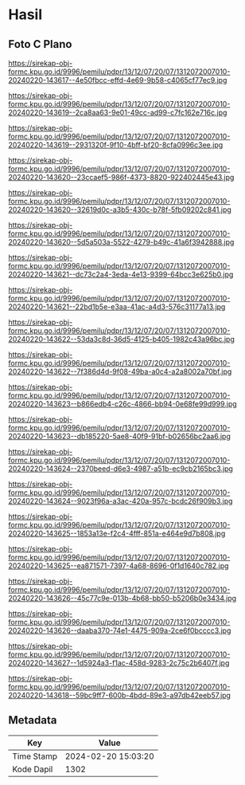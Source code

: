 # Hasil

## Foto C Plano

https://sirekap-obj-formc.kpu.go.id/9996/pemilu/pdpr/13/12/07/20/07/1312072007010-20240220-143617--4e50fbcc-effd-4e69-9b58-c4065cf77ec9.jpg

https://sirekap-obj-formc.kpu.go.id/9996/pemilu/pdpr/13/12/07/20/07/1312072007010-20240220-143619--2ca8aa63-9e01-49cc-ad99-c7fc162e716c.jpg

https://sirekap-obj-formc.kpu.go.id/9996/pemilu/pdpr/13/12/07/20/07/1312072007010-20240220-143619--2931320f-9f10-4bff-bf20-8cfa0996c3ee.jpg

https://sirekap-obj-formc.kpu.go.id/9996/pemilu/pdpr/13/12/07/20/07/1312072007010-20240220-143620--23ccaef5-986f-4373-8820-922402445e43.jpg

https://sirekap-obj-formc.kpu.go.id/9996/pemilu/pdpr/13/12/07/20/07/1312072007010-20240220-143620--32619d0c-a3b5-430c-b78f-5fb09202c841.jpg

https://sirekap-obj-formc.kpu.go.id/9996/pemilu/pdpr/13/12/07/20/07/1312072007010-20240220-143620--5d5a503a-5522-4279-b49c-41a6f3942888.jpg

https://sirekap-obj-formc.kpu.go.id/9996/pemilu/pdpr/13/12/07/20/07/1312072007010-20240220-143621--dc73c2a4-3eda-4e13-9399-64bcc3e625b0.jpg

https://sirekap-obj-formc.kpu.go.id/9996/pemilu/pdpr/13/12/07/20/07/1312072007010-20240220-143621--22bd1b5e-e3aa-41ac-a4d3-576c31177a13.jpg

https://sirekap-obj-formc.kpu.go.id/9996/pemilu/pdpr/13/12/07/20/07/1312072007010-20240220-143622--53da3c8d-36d5-4125-b405-1982c43a96bc.jpg

https://sirekap-obj-formc.kpu.go.id/9996/pemilu/pdpr/13/12/07/20/07/1312072007010-20240220-143622--7f386d4d-9f08-49ba-a0c4-a2a8002a70bf.jpg

https://sirekap-obj-formc.kpu.go.id/9996/pemilu/pdpr/13/12/07/20/07/1312072007010-20240220-143623--b866edb4-c26c-4866-bb94-0e68fe99d999.jpg

https://sirekap-obj-formc.kpu.go.id/9996/pemilu/pdpr/13/12/07/20/07/1312072007010-20240220-143623--db185220-5ae8-40f9-91bf-b02656bc2aa6.jpg

https://sirekap-obj-formc.kpu.go.id/9996/pemilu/pdpr/13/12/07/20/07/1312072007010-20240220-143624--2370beed-d6e3-4987-a51b-ec9cb2165bc3.jpg

https://sirekap-obj-formc.kpu.go.id/9996/pemilu/pdpr/13/12/07/20/07/1312072007010-20240220-143624--9023f96a-a3ac-420a-957c-bcdc26f909b3.jpg

https://sirekap-obj-formc.kpu.go.id/9996/pemilu/pdpr/13/12/07/20/07/1312072007010-20240220-143625--1853a13e-f2c4-4fff-851a-e464e9d7b808.jpg

https://sirekap-obj-formc.kpu.go.id/9996/pemilu/pdpr/13/12/07/20/07/1312072007010-20240220-143625--ea871571-7397-4a68-8696-0f1d1640c782.jpg

https://sirekap-obj-formc.kpu.go.id/9996/pemilu/pdpr/13/12/07/20/07/1312072007010-20240220-143626--45c77c9e-013b-4b68-bb50-b5206b0e3434.jpg

https://sirekap-obj-formc.kpu.go.id/9996/pemilu/pdpr/13/12/07/20/07/1312072007010-20240220-143626--daaba370-74e1-4475-909a-2ce6f0bcccc3.jpg

https://sirekap-obj-formc.kpu.go.id/9996/pemilu/pdpr/13/12/07/20/07/1312072007010-20240220-143627--1d5924a3-f1ac-458d-9283-2c75c2b6407f.jpg

https://sirekap-obj-formc.kpu.go.id/9996/pemilu/pdpr/13/12/07/20/07/1312072007010-20240220-143618--59bc9ff7-600b-4bdd-89e3-a97db42eeb57.jpg


## Metadata

| Key        | Value               |
| ---------- | ------------------- |
| Time Stamp | 2024-02-20 15:03:20 |
| Kode Dapil | 1302                |



